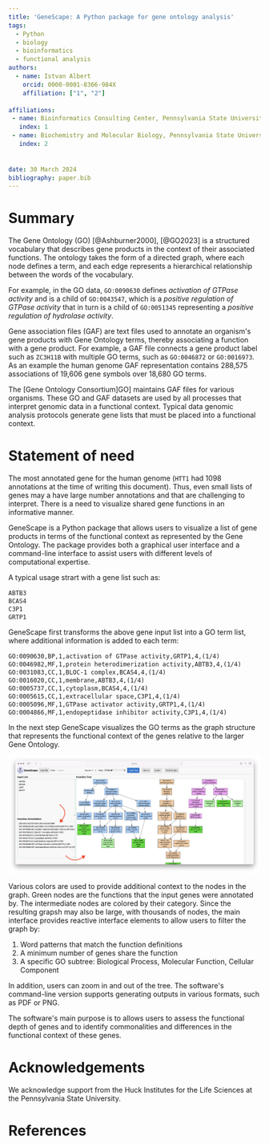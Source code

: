 ```yaml
---
title: 'GeneScape: A Python package for gene ontology analysis'
tags:
  - Python
  - biology
  - bioinformatics
  - functional analysis
authors:
  - name: Istvan Albert
    orcid: 0000-0001-8366-984X
    affiliation: ["1", "2"] 

affiliations:
 - name: Bioinformatics Consulting Center, Pennsylvania State University, USA
   index: 1
 - name: Biochemistry and Molecular Biology, Pennsylvania State University, USA
   index: 2
   

date: 30 March 2024
bibliography: paper.bib
---
```


# Summary

The Gene Ontology (GO)  [@Ashburner2000], [@GO2023] is a structured vocabulary that describes gene products in the context of their associated functions. The ontology takes the form of a directed graph, where each node defines a term, and each edge represents a hierarchical relationship between the words of the vocabulary.

For example, in the GO data, `GO:0090630` defines *activation of GTPase activity* and is a child of `GO:0043547`, which is a *positive regulation of GTPase activity* that in turn is a child of `GO:0051345` representing a *positive regulation of hydrolase activity*. 

Gene association files (GAF) are text files used to annotate an organism's gene products with Gene Ontology terms, thereby associating a function with a gene product. For example, a GAF file connects a gene product label such as `ZC3H11B` with multiple GO terms, such as `GO:0046872` or `GO:0016973`. As an example the human genome GAF representation contains 288,575 associations of 19,606 gene symbols over 18,680 GO terms.

The [Gene Ontology Consortium]GO] maintains GAF files for various organisms. These GO and GAF datasets are used by all processes that interpret genomic data in a functional context.  Typical data genomic analysis protocols generate gene lists that must be placed into a functional context. 

[GO]: https://geneontology.org/

# Statement of need

The most annotated gene for the human genome (`HTT1` had 1098 annotations at the time of writing this document). Thus, even small lists of genes may a have large number annotations and that are challenging to interpret. There is a need to visualize shared gene functions in an informative manner. 

GeneScape is a Python package that allows users to visualize a list of gene products in terms of the functional context as represented by the Gene Ontology. The package provides both a graphical user interface and a command-line interface to assist users with different levels of computational expertise. 

A typical usage strart with a gene list such as: 

```
ABTB3 
BCAS4
C3P1
GRTP1
```

GeneScape first transforms the above gene input list into a GO term list, where additional information is added to each term:

```
GO:0090630,BP,1,activation of GTPase activity,GRTP1,4,(1/4)
GO:0046982,MF,1,protein heterodimerization activity,ABTB3,4,(1/4)
GO:0031083,CC,1,BLOC-1 complex,BCAS4,4,(1/4)
GO:0016020,CC,1,membrane,ABTB3,4,(1/4)
GO:0005737,CC,1,cytoplasm,BCAS4,4,(1/4)
GO:0005615,CC,1,extracellular space,C3P1,4,(1/4)
GO:0005096,MF,1,GTPase activator activity,GRTP1,4,(1/4)
GO:0004866,MF,1,endopeptidase inhibitor activity,C3P1,4,(1/4)
```

In the next step GeneScape visualizes the GO terms as the graph structure that represents the functional context of the genes relative to the larger Gene Ontology.

![GeneScape interface \label{fig:interface}](images/interface-tree.png)

Various colors are used to provide additional context to the nodes in the graph. Green nodes are the functions that the input genes were annotated by. The intermediate nodes are colored by their category. Since the resulting grapsh may also be large, with thousands of nodes, the main interface provides reactive interface elements to allow users to filter the graph by:

1. Word patterns that match the function definitions
2. A minimum number of genes share the function 
3. A specific GO subtree: Biological Process, Molecular Function, Cellular Component

In addition, users can zoom in and out of the tree. The software's command-line version supports generating outputs in various formats, such as PDF or PNG.

The software's main purpose is to allows users to assess the functional depth of genes and to identify commonalities and differences in the functional context of these genes.

# Acknowledgements

We acknowledge support from the Huck Institutes for the Life Sciences at the Pennsylvania State University.

# References
